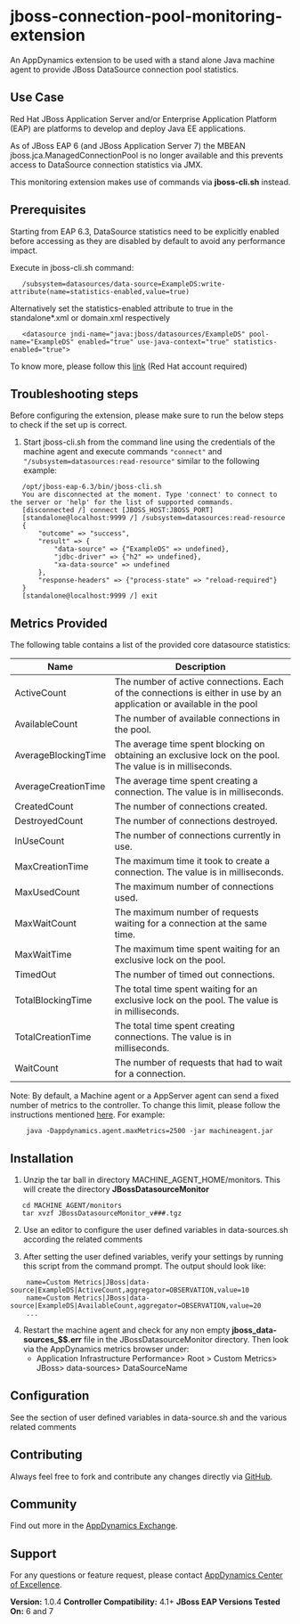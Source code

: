 # jboss-connection-pool-monitoring-extension #

An AppDynamics extension to be used with a stand alone Java machine agent to provide JBoss DataSource connection pool statistics.

## Use Case ##

Red Hat JBoss Application Server and/or Enterprise Application Platform (EAP) are platforms to develop and deploy Java EE applications.

As of JBoss EAP 6 (and JBoss Application Server 7) the MBEAN jboss.jca.ManagedConnectionPool is no longer available and this prevents access to DataSource connection statistics via JMX. 

This monitoring extension makes use of commands via **jboss-cli.sh** instead.

## Prerequisites ##

Starting from EAP 6.3, DataSource statistics need to be explicitly enabled before accessing as they are disabled by default to avoid any performance impact. 

Execute in jboss-cli.sh command:
```
   /subsystem=datasources/data-source=ExampleDS:write-attribute(name=statistics-enabled,value=true)
```

Alternatively set the statistics-enabled attribute to true in the standalone*.xml or domain.xml respectively
```
   <datasource jndi-name="java:jboss/datasources/ExampleDS" pool-name="ExampleDS" enabled="true" use-java-context="true" statistics-enabled="true">
```

To know more, please follow this [link](https://access.redhat.com/solutions/268793#EAP63) (Red Hat account required)

## Troubleshooting steps ##
Before configuring the extension, please make sure to run the below steps to check if the set up is correct.

1. Start jboss-cli.sh from the command line using the credentials of the machine agent and execute commands
   ```"connect"``` and ```"/subsystem=datasources:read-resource"``` similar to the following example:
```
   /opt/jboss-eap-6.3/bin/jboss-cli.sh
   You are disconnected at the moment. Type 'connect' to connect to the server or 'help' for the list of supported commands.
   [disconnected /] connect [JBOSS_HOST:JBOSS_PORT]
   [standalone@localhost:9999 /] /subsystem=datasources:read-resource
   {
       "outcome" => "success",
       "result" => {
           "data-source" => {"ExampleDS" => undefined},
           "jdbc-driver" => {"h2" => undefined},
           "xa-data-source" => undefined
       },
       "response-headers" => {"process-state" => "reload-required"}
   }
   [standalone@localhost:9999 /] exit
```
## Metrics Provided ##

The following table contains a list of the provided core datasource statistics:

Name                | Description
--------------------|---------------------------------
ActiveCount         |The number of active connections. Each of the connections is either in use by an application or available in the pool
AvailableCount      |The number of available connections in the pool.
AverageBlockingTime |The average time spent blocking on obtaining an exclusive lock on the pool. The value is in milliseconds.
AverageCreationTime |The average time spent creating a connection. The value is in milliseconds.
CreatedCount        |The number of connections created.
DestroyedCount      |The number of connections destroyed.
InUseCount          |The number of connections currently in use.
MaxCreationTime     |The maximum time it took to create a connection. The value is in milliseconds.
MaxUsedCount        |The maximum number of connections used.
MaxWaitCount        |The maximum number of requests waiting for a connection at the same time.
MaxWaitTime         |The maximum time spent waiting for an exclusive lock on the pool.
TimedOut            |The number of timed out connections.
TotalBlockingTime   |The total time spent waiting for an exclusive lock on the pool. The value is in milliseconds.
TotalCreationTime   |The total time spent creating connections. The value is in milliseconds.
WaitCount           |The number of requests that had to wait for a connection.

Note: By default, a Machine agent or a AppServer agent can send a fixed number of metrics to the controller. To change this limit, please follow the instructions mentioned [here](http://docs.appdynamics.com/display/PRO14S/Metrics+Limits). For example:
```
    java -Dappdynamics.agent.maxMetrics=2500 -jar machineagent.jar
```


## Installation ##

1. Unzip the tar ball in directory MACHINE_AGENT_HOME/monitors. This will create the directory **JBossDatasourceMonitor**
```
   cd MACHINE_AGENT/monitors
   tar xvzf JBossDatasourceMonitor_v###.tgz
```
2. Use an editor to configure the user defined variables in data-sources.sh according the related comments

3. After setting the user defined variables, verify your settings by running this script from the command prompt.
    The output should look like:
```
    name=Custom Metrics|JBoss|data-source|ExampleDS|ActiveCount,aggregator=OBSERVATION,value=10
    name=Custom Metrics|JBoss|data-source|ExampleDS|AvailableCount,aggregator=OBSERVATION,value=20
    ...
```
4. Restart the machine agent and check for any non empty **jboss_data-sources_$$.err** file in the JBossDatasourceMonitor directory. Then look via the AppDynamics metrics browser under:
   - Application Infrastructure Performance> Root > Custom Metrics> JBoss> data-sources> DataSourceName

## Configuration ##

See the section of user defined variables in data-source.sh and the various related comments

## Contributing ##

Always feel free to fork and contribute any changes directly via [GitHub][].

## Community ##

Find out more in the [AppDynamics Exchange][].

## Support ##

For any questions or feature request, please contact [AppDynamics Center of Excellence][].

**Version:** 1.0.4
**Controller Compatibility:** 4.1+
**JBoss EAP Versions Tested On:** 6 and 7

[Github]: https://github.com/Appdynamics/jboss-connection-pool-monitoring-extension
[AppDynamics Exchange]: http://community.appdynamics.com/t5/AppDynamics-eXchange/idb-p/extensions
[AppDynamics Center of Excellence]: mailto:ace-request@appdynamics.com
